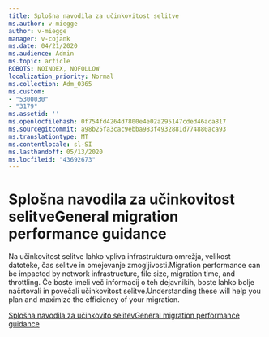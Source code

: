 ```yaml
---
title: Splošna navodila za učinkovitost selitve
ms.author: v-miegge
author: v-miegge
manager: v-cojank
ms.date: 04/21/2020
ms.audience: Admin
ms.topic: article
ROBOTS: NOINDEX, NOFOLLOW
localization_priority: Normal
ms.collection: Adm_O365
ms.custom:
- "5300030"
- "3179"
ms.assetid: ''
ms.openlocfilehash: 0f754fd4264d7800e4e02a295147cded46aca817
ms.sourcegitcommit: a98b25fa3cac9ebba983f4932881d774880aca93
ms.translationtype: MT
ms.contentlocale: sl-SI
ms.lasthandoff: 05/13/2020
ms.locfileid: "43692673"
---
```

# <a name="general-migration-performance-guidance"></a><span data-ttu-id="e2a8e-102">Splošna navodila za učinkovitost selitve</span><span class="sxs-lookup"><span data-stu-id="e2a8e-102">General migration performance guidance</span></span>

<span data-ttu-id="e2a8e-103">Na učinkovitost selitve lahko vpliva infrastruktura omrežja, velikost datoteke, čas selitve in omejevanje zmogljivosti.</span><span class="sxs-lookup"><span data-stu-id="e2a8e-103">Migration performance can be impacted by network infrastructure, file size, migration time, and throttling.</span></span> <span data-ttu-id="e2a8e-104">Če boste imeli več informacij o teh dejavnikih, boste lahko bolje načrtovali in povečali učinkovitost selitve.</span><span class="sxs-lookup"><span data-stu-id="e2a8e-104">Understanding these will help you plan and maximize the efficiency of your migration.</span></span>

[<span data-ttu-id="e2a8e-105">Splošna navodila za učinkovito selitev</span><span class="sxs-lookup"><span data-stu-id="e2a8e-105">General migration performance guidance</span></span>](https://docs.microsoft.com/sharepointmigration/sharepoint-online-and-onedrive-migration-speed)